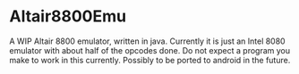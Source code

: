 Altair8800Emu
=============

A WIP Altair 8800 emulator, written in java. Currently it is just an Intel 8080 emulator with about half of the opcodes done. Do not expect a program you make to work in this currently. Possibly to be ported to android in the future.
